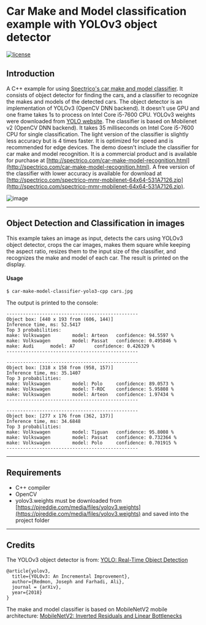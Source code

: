 # Car Make and Model classification example with YOLOv3 object detector

[![license](https://img.shields.io/github/license/mashape/apistatus.svg)](LICENSE)

## Introduction

A C++ example for using [Spectrico's car make and model classifier](http://spectrico.com/car-make-model-recognition.html). It consists of object detector for finding the cars, and a classifier to recognize the makes and models of the detected cars. The object detector is an implementation of YOLOv3 (OpenCV DNN backend). It doesn't use GPU and one frame takes 1s to process on Intel Core i5-7600 CPU. YOLOv3 weights were downloaded from [YOLO website](https://pjreddie.com/darknet/yolo/). The classifier is based on Mobilenet v2 (OpenCV DNN backend). It takes 35 milliseconds on Intel Core i5-7600 CPU for single classification. The light version of the classifier is slightly less accuracy but is 4 times faster. It is optimized for speed and is recommended for edge devices. The demo doesn't include the classifier for car make and model recognition. It is a commercial product and is available for purchase at [http://spectrico.com/car-make-model-recognition.html](http://spectrico.com/car-make-model-recognition.html). A free version of the classifier with lower accuracy is available for download at [http://spectrico.com/spectrico-mmr-mobilenet-64x64-531A7126.zip](http://spectrico.com/spectrico-mmr-mobilenet-64x64-531A7126.zip).

![image](https://github.com/spectrico/car-make-model-classifier-yolo3-cpp/blob/master/car-make-model.png?raw=true)

---
## Object Detection and Classification in images
This example takes an image as input, detects the cars using YOLOv3 object detector, crops the car images, makes them square while keeping the aspect ratio, resizes them to the input size of the classifier, and recognizes the make and model of each car. The result is printed on the display.


#### Usage
```
$ car-make-model-classifier-yolo3-cpp cars.jpg
```
The output is printed to the console:
```
------------------------------------------------
Object box: [440 x 193 from (606, 144)]
Inference time, ms: 52.5417
Top 3 probabilities:
make: Volkswagen        model: Arteon   confidence: 94.5597 %
make: Volkswagen        model: Passat   confidence: 0.495846 %
make: Audi      model: A7       confidence: 0.426329 %
------------------------------------------------

------------------------------------------------
Object box: [318 x 158 from (958, 157)]
Inference time, ms: 35.1407
Top 3 probabilities:
make: Volkswagen        model: Polo     confidence: 89.0573 %
make: Volkswagen        model: T-ROC    confidence: 5.95808 %
make: Volkswagen        model: Arteon   confidence: 1.97434 %
------------------------------------------------

------------------------------------------------
Object box: [277 x 176 from (362, 137)]
Inference time, ms: 34.6848
Top 3 probabilities:
make: Volkswagen        model: Tiguan   confidence: 95.8008 %
make: Volkswagen        model: Passat   confidence: 0.732364 %
make: Volkswagen        model: Polo     confidence: 0.701915 %
------------------------------------------------
```

---
## Requirements
  - C++ compiler
  - OpenCV
  - yolov3.weights must be downloaded from [https://pjreddie.com/media/files/yolov3.weights](https://pjreddie.com/media/files/yolov3.weights) and saved into the project folder

---
## Credits
The YOLOv3 object detector is from: [YOLO: Real-Time Object Detection](https://pjreddie.com/darknet/yolo/)

```
@article{yolov3,
  title={YOLOv3: An Incremental Improvement},
  author={Redmon, Joseph and Farhadi, Ali},
  journal = {arXiv},
  year={2018}
}
```
The make and model classifier is based on MobileNetV2 mobile architecture: [MobileNetV2: Inverted Residuals and Linear Bottlenecks](https://arxiv.org/abs/1801.04381)


